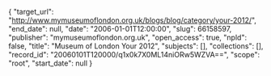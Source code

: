 {
  "target_url": "http://www.mymuseumoflondon.org.uk/blogs/blog/category/your-2012/", 
  "end_date": null, 
  "date": "2006-01-01T12:00:00", 
  "slug": 66158597, 
  "publisher": "mymuseumoflondon.org.uk", 
  "open_access": true, 
  "npld": false, 
  "title": "Museum of London Your 2012", 
  "subjects": [], 
  "collections": [], 
  "record_id": "20060101T120000/q1x0k7X0ML14niORw5WZVA==", 
  "scope": "root", 
  "start_date": null
}


